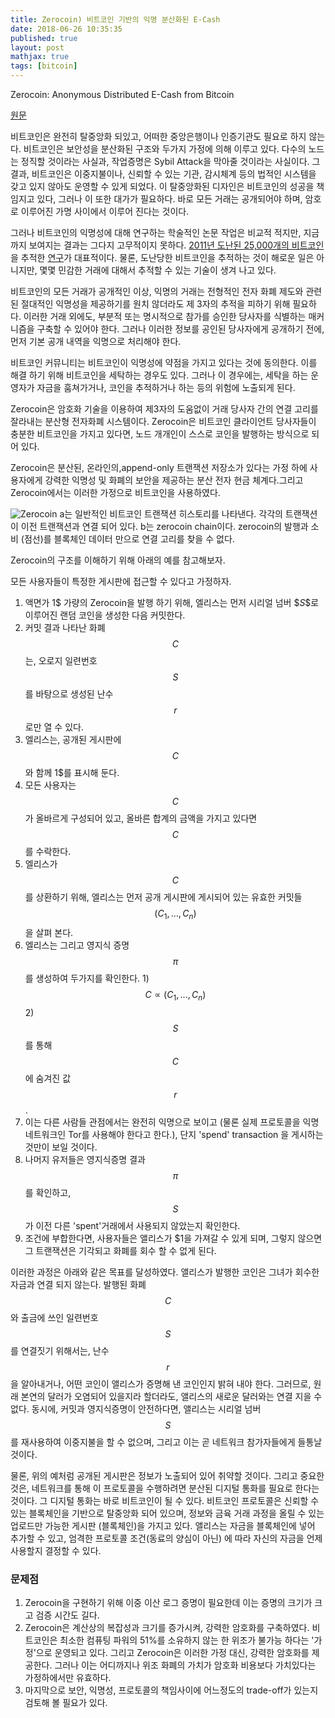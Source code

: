 ```yaml
---
title: Zerocoin) 비트코인 기반의 익명 분산화된 E-Cash
date: 2018-06-26 10:35:35
published: true
layout: post
mathjax: true
tags: [bitcoin]
---
```


Zerocoin: Anonymous Distributed E-Cash from Bitcoin

[원문](https://ieeexplore.ieee.org/stamp/stamp.jsp?arnumber=6547123)

비트코인은 완전히 탈중앙화 되있고, 어떠한 중앙은행이나 인증기관도 필요로 하지 않는다. 비트코인은 보안성을 분산화된 구조와 두가지 가정에 의해 이루고 있다. 다수의 노드는 정직할 것이라는 사실과, 작업증명은 Sybil Attack을 막아줄 것이라는 사실이다. 그 결과, 비트코인은 이중지불이나, 신뢰할 수 있는 기관, 감시체계 등의 법적인 시스템을 갖고 있지 않아도 운영할 수 있게 되었다. 이 탈중앙화된 디자인은 비트코인의 성공을 책임지고 있다, 그러나 이 또한 대가가 필요하다. 바로 모든 거래는 공개되어야 하며, 암호로 이루어진 가명 사이에서 이루어 진다는 것이다.

그러나 비트코인의 익명성에 대해 연구하는 학술적인 논문 작업은 비교적 적지만, 지금까지 보여지는 결과는 그다지 고무적이지 못하다. [2011년 도난된 25,000개의 비트코인](https://www.pcworld.com/article/230377/worlds_first_virtual_heist_bitcoin_user_loses_500000.html) 을 추적한 [연구](https://arxiv.org/abs/1107.4524)가 대표적이다. 물론, 도난당한 비트코인을 추적하는 것이 해로운 일은 아니지만, 몇몇 민감한 거래에 대해서 추적할 수 있는 기술이 생겨 나고 있다.

비트코인의 모든 거래가 공개적인 이상, 익명의 거래는 전형적인 전자 화폐 제도와 관련된 절대적인 익명성을 제공하기를 원치 않더라도 제 3자의 추적을 피하기 위해 필요하다. 이러한 거래 외에도, 부분적 또는 명시적으로 참가를 승인한 당사자를 식별하는 매커니즘을 구축할 수 있어야 한다. 그러나 이러한 정보를 공인된 당사자에게 공개하기 전에, 먼저 기본 공개 내역을 익명으로 처리해야 한다.

비트코인 커뮤니티는 비트코인이 익명성에 약점을 가지고 있다는 것에 동의한다. 이를 해결 하기 위해 비트코인을 세탁하는 경우도 있다. 그러나 이 경우에는, 세탁을 하는 운영자가 자금을 훔쳐가거나, 코인을 추적하거나 하는 등의 위험에 노출되게 된다.

Zerocoin은 암호화 기술을 이용하여 제3자의 도움없이 거래 당사자 간의 연결 고리를 잘라내는 분산형 전자화폐 시스템이다. Zerocoin은 비트코인 클라이언트 당사자들이 충분한 비트코인을 가지고 있다면, 노드 개개인이 스스로 코인을 발행하는 방식으로 되어 있다.

Zerocoin은 분산된, 온라인의,append-only 트랜잭션 저장소가 있다는 가정 하에 사용자에게 강력한 익명성 및 화폐의 보안을 제공하는 분산 전자 현금 체계다.그리고 Zerocoin에서는 이러한 가정으로 비트코인을 사용하였다.

![Zerocoin](../../../../2018/06/zerocoin-diagram.png)
a는 일반적인 비트코인 트랜잭션 히스토리를 나타낸다. 각각의 트랜잭션이 이전 트랜잭션과 연결 되어 있다.
b는 zerocoin chain이다. zerocoin의 발행과 소비 (점선)를 블록체인 데이터 만으로 연결 고리를 찾을 수 없다.

Zerocoin의 구조를 이해하기 위해 아래의 예를 참고해보자.

모든 사용자들이 특정한 게시판에 접근할 수 있다고 가정하자.

1. 액면가 1$ 가량의 Zerocoin을 발행 하기 위해, 엘리스는 먼저 시리얼 넘버 $$S$\$로 이루어진 랜덤 코인을 생성한 다음 커밋한다.
2. 커밋 결과 나타난 화폐 $$C$$는, 오로지 일련번호 $$S$$ 를 바탕으로 생성된 난수 $$r$$로만 열 수 있다.
3. 엘리스는, 공개된 게시판에 $$C$$와 함께 1\$를 표시해 둔다.
4. 모든 사용자는 $$C$$가 올바르게 구성되어 있고, 올바른 합계의 금액을 가지고 있다면 $$C$$를 수락한다.
5. 엘리스가 $$C$$를 상환하기 위해, 엘리스는 먼저 공개 게시판에 게시되어 있는 유효한 커밋들 $$(C_1, ... , C_n)$$ 을 살펴 본다.
6. 엘리스는 그리고 영지식 증명 $$\pi$$를 생성하여 두가지를 확인한다. 1) $$C \propto (C_1, ... , C_n)$$ 2) $$S$$를 통해 $$C$$에 숨겨진 값 $$r$$.
7. 이는 다른 사람들 관점에서는 완전히 익명으로 보이고 (물론 실제 프로토콜을 익명 네트워크인 Tor를 사용해야 한다고 한다.), 단지 'spend' transaction 을 게시하는 것만이 보일 것이다.
8. 나머지 유저들은 영지식증명 결과 $$\pi$$를 확인하고, $$S$$가 이전 다른 'spent'거래에서 사용되지 않았는지 확인한다.
9. 조건에 부합한다면, 사용자들은 앨리스가 \$1을 가져갈 수 있게 되며, 그렇지 않으면 그 트랜잭션은 기각되고 화폐를 회수 할 수 없게 된다.

이러한 과정은 아래와 같은 목표를 달성하였다.
앨리스가 발행한 코인은 그녀가 회수한 자금과 연결 되지 않는다. 발행된 화폐 $$C$$와 출금에 쓰인 일련번호 $$S$$를 연결짓기 위해서는, 난수 $$r$$을 알아내거나, 어떤 코인이 앨리스가 증명해 낸 코인인지 밝혀 내야 한다. 그러므로, 원래 본연의 달러가 오염되어 있을지라 할더라도, 앨리스의 새로운 달러와는 연결 지을 수 없다. 동시에, 커밋과 영지식증명이 안전하다면, 앨리스는 시리얼 넘버 $$S$$를 재사용하여 이중지불을 할 수 없으며, 그리고 이는 곧 네트워크 참가자들에게 들통날 것이다.

물론, 위의 예처럼 공개된 게시판은 정보가 노출되어 있어 취약할 것이다. 그리고 중요한 것은, 네트워크를 통해 이 프로토콜을 수행하려면 분산된 디지털 통화를 필요로 한다는 것이다. 그 디지털 통화는 바로 비트코인이 될 수 있다. 비트코인 프로토콜은 신뢰할 수 있는 블록체인을 기반으로 탈중앙화 되어 있으며, 정보와 금육 거래 과정을 올릴 수 있는 업로드만 가능한 게시판 (블록체인)을 가지고 있다. 앨리스는 자금을 블록체인에 넣어 추가할 수 있고, 엄격한 프로토콜 조건(동료의 양심이 아닌) 에 따라 자신의 자금을 언제 사용할지 결정할 수 있다.

### 문제점

1. Zerocoin을 구현하기 위해 이중 이산 로그 증명이 필요한데 이는 증명의 크기가 크고 검증 시간도 길다.
2. Zerocoin은 계산상의 복잡성과 크기를 증가시켜, 강력한 암호화를 구축하였다. 비트코인은 최소한 컴퓨팅 파워의 51%를 소유하지 않는 한 위조가 불가능 하다는 '가정'으로 운영되고 있다. 그리고 Zerocoin은 이러한 가정 대신, 강력한 암호화를 제공한다. 그러나 이는 어디까지나 위조 화폐의 가치가 암호화 비용보다 가치있다는 가정하에서만 유효하다.
3. 마지막으로 보안, 익명성, 프로토콜의 책임사이에 어느정도의 trade-off가 있는지 검토해 볼 필요가 있다.
